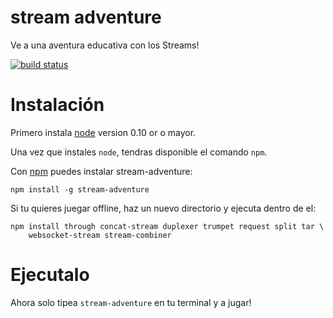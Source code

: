 # stream adventure

Ve a una aventura educativa con los Streams!

[![build status](https://secure.travis-ci.org/substack/stream-adventure.png)](http://travis-ci.org/substack/stream-adventure)

# Instalación

Primero instala [node](http://nodejs.org/download) version 0.10 or o mayor.

Una vez que instales `node`, tendras disponible el comando `npm`.

Con [npm](https://npmjs.org) puedes instalar stream-adventure:

```
npm install -g stream-adventure
```

Si tu quieres juegar offline, haz un nuevo directorio y ejecuta dentro de el:

```
npm install through concat-stream duplexer trumpet request split tar \
    websocket-stream stream-combiner
```

# Ejecutalo

Ahora solo tipea `stream-adventure` en tu terminal y a jugar!
